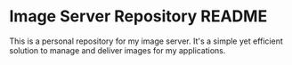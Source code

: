# Image Server Repository README
This is a personal repository for my image server. It's a simple yet efficient solution to manage and deliver images for my applications.
